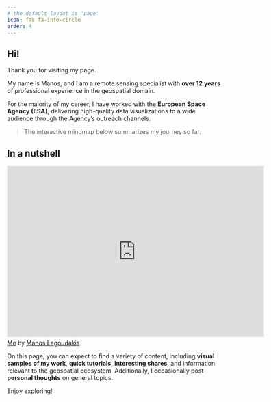 ```yaml
---
# the default layout is 'page'
icon: fas fa-info-circle
order: 4
---
```


## Hi! 

Thank you for visiting my page.

My name is Manos, and I am a remote sensing specialist with __over 12 years__ of professional experience in the geospatial domain.

For the majority of my career, I have worked with the __European Space Agency (ESA)__, delivering high-quality data visualizations to a wide audience through the Agency’s outreach channels. 
>The interactive mindmap below summarizes my journey so far.

## In a nutshell 
<div><iframe width="600" height="400" frameBorder="0" src="https://www.mindmeister.com/maps/public_map_shell/3371135807/me?width=600&height=400&z=auto&live_update=1&no_share=1&no_logo=1" scrolling="no" style="overflow:hidden;margin-bottom:5px">Your browser is not able to display frames. Please visit <a href="https://www.mindmeister.com/3371135807/me" target="_blank">Me</a> on MindMeister.</iframe><div class="mb-5"><a href="https://www.mindmeister.com/3371135807/me" target="_blank">Me</a> by <a href="https://www.mindmeister.com/users/channel/116237593" target="_blank" rel="noopener noreferrer">Manos Lagoudakis</a></div></div>


On this page, you can expect to find a variety of content, including __visual samples of my work__, __quick tutorials__, __interesting shares__, and information relevant to the geospatial ecosystem. Additionally, I occasionally post __personal thoughts__ on general topics.

Enjoy exploring!
